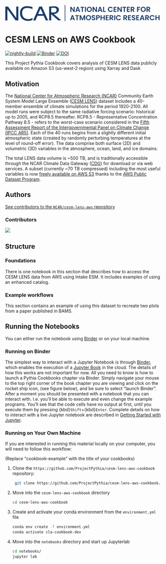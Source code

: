 <img src="notebooks/images/logos/NCAR-contemp-logo-blue.svg" alt="NCAR logo" width="500"/>

# CESM LENS on AWS Cookbook

[![nightly-build](https://github.com/ProjectPythia/cesm-lens-aws-cookbook/actions/workflows/nightly-build.yaml/badge.svg)](https://github.com/ProjectPythia/cesm-lens-aws-cookbook/actions/workflows/nightly-build.yaml)
[![Binder](https://binder.projectpythia.org/badge_logo.svg)](https://binder.projectpythia.org/v2/gh/ProjectPythia/cesm-lens-aws-cookbook/main?labpath=notebooks)
[![DOI](https://zenodo.org/badge/509240024.svg)](https://zenodo.org/badge/latestdoi/509240024)

This Project Pythia Cookbook covers analysis of CESM LENS data publicly available on Amazon S3 (us-west-2 region) using Xarray and Dask

## Motivation

The [National Center for Atmospheric Research (NCAR)](https://ncar.ucar.edu/) Community Earth System Model Large Ensemble ([CESM LENS](https://www.cesm.ucar.edu/community-projects/lens)) dataset includes a 40-member ensemble of climate simulations for the period 1920-2100. All model runs were subject to the same radiative forcing scenario: historical up to 2005, and RCP8.5 thereafter. RCP8.5 - Representative Concentration Pathway 8.5 - refers to the worst-case scenario considered in the [Fifth Assessment Report of the Intergovernmental Panel on Climate Change (IPCC AR5)](https://www.ipcc.ch/report/ar5/wg1/). Each of the 40 runs begins from a slightly different initial atmospheric state (created by randomly perturbing temperatures at the level of round-off error). The data comprise both surface (2D) and volumetric (3D) variables in the atmosphere, ocean, land, and ice domains.

The total LENS data volume is ~500 TB, and is traditionally accessible through the NCAR Climate Data Gateway ([CDG](https://www.earthsystemgrid.org/dataset/ucar.cgd.ccsm4.CESM_CAM5_BGC_LE.html)) for download or via web services. A subset (currently ~70 TB compressed) including the most useful variables is now [freely available on AWS S3](https://registry.opendata.aws/ncar-cesm-lens/) thanks to the [AWS Public Dataset Program](https://aws.amazon.com/opendata/open-data-sponsorship-program/).

## Authors

[See contributors to the `NCAR/cesm-lens-aws` repository](https://github.com/NCAR/cesm-lens-aws/graphs/contributors)

### Contributors

<a href="https://github.com/ProjectPythia/cesm-lens-aws-cookbook/graphs/contributors">
  <img src="https://contrib.rocks/image?repo=ProjectPythia/cesm-lens-aws-cookbook" />
</a>

## Structure

### Foundations

There is one notebook in this section that describes how to access the CESM LENS data from AWS using Intake ESM. It includes examples of using an enhanced catalog.

### Example workflows

This section contains an example of using this dataset to recreate two plots from a paper published in BAMS.

## Running the Notebooks

You can either run the notebook using [Binder](https://binder.projectpythia.org) or on your local machine.

### Running on Binder

The simplest way to interact with a Jupyter Notebook is through
[Binder](https://binder.projectpythia.org), which enables the execution of a
[Jupyter Book](https://jupyterbook.org) in the cloud. The details of how this works are not
important for now. All you need to know is how to launch a Pythia
Cookbooks chapter via Binder. Simply navigate your mouse to
the top right corner of the book chapter you are viewing and click
on the rocket ship icon, (see figure below), and be sure to select
“launch Binder”. After a moment you should be presented with a
notebook that you can interact with. I.e. you’ll be able to execute
and even change the example programs. You’ll see that the code cells
have no output at first, until you execute them by pressing
{kbd}`Shift`\+{kbd}`Enter`. Complete details on how to interact with
a live Jupyter notebook are described in [Getting Started with
Jupyter](https://foundations.projectpythia.org/foundations/getting-started-jupyter.html).

### Running on Your Own Machine

If you are interested in running this material locally on your computer, you will need to follow this workflow:

(Replace "cookbook-example" with the title of your cookbooks)

1. Clone the `https://github.com/ProjectPythia/cesm-lens-aws-cookbook` repository:

   ```bash
    git clone https://github.com/ProjectPythia/cesm-lens-aws-cookbook.git
   ```

1. Move into the `cesm-lens-aws-cookbook` directory
   ```bash
   cd cesm-lens-aws-cookbook
   ```
1. Create and activate your conda environment from the `environment.yml` file
   ```bash
   conda env create -f environment.yml
   conda activate cla-cookbook-dev
   ```
1. Move into the `notebooks` directory and start up Jupyterlab
   ```bash
   cd notebooks/
   jupyter lab
   ```
